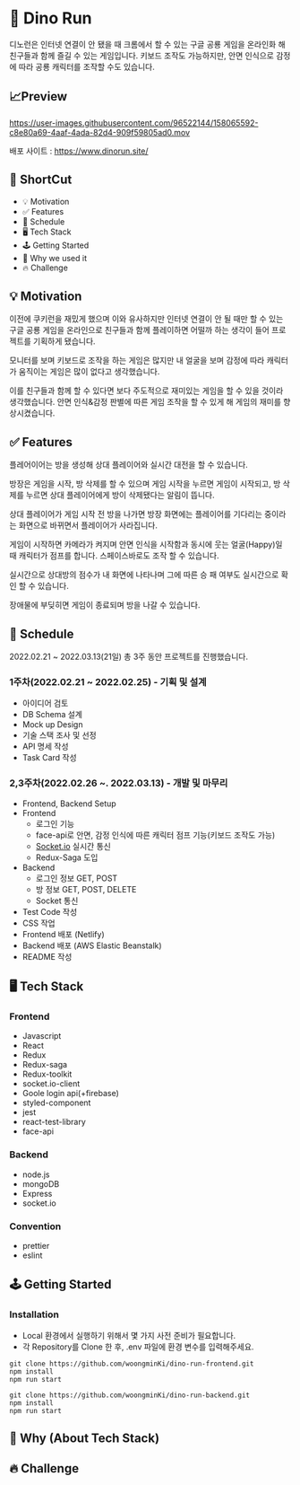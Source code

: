 # 🦖 Dino Run

디노런은 인터넷 연결이 안 됐을 때 크롬에서 할 수 있는 구글 공룡 게임을 온라인화 해 친구들과 함께 즐길 수 있는 게임입니다.
키보드 조작도 가능하지만, 안면 인식으로 감정에 따라 공룡 캐릭터를 조작할 수도 있습니다.

## 📈Preview

https://user-images.githubusercontent.com/96522144/158065592-c8e80a69-4aaf-4ada-82d4-909f59805ad0.mov

배포 사이트 : https://www.dinorun.site/

## 🚀 ShortCut

- 💡 Motivation
- ✅ Features
- 📅 Schedule
- 🖥 Tech Stack
- 🕹 Getting Started
- 🤔 Why we used it
- 🔥 Challenge

## 💡 Motivation

이전에 쿠키런을 재밌게 했으며 이와 유사하지만 인터넷 연결이 안 될 때만 할 수 있는 구글 공룡 게임을 온라인으로 친구들과 함께 플레이하면 어떨까 하는 생각이 들어 프로젝트를 기획하게 됐습니다.

모니터를 보며 키보드로 조작을 하는 게임은 많지만 내 얼굴을 보며 감정에 따라 캐릭터가 움직이는 게임은 많이 없다고 생각했습니다. 

이를 친구들과 함께 할 수 있다면 보다 주도적으로 재미있는 게임을 할 수 있을 것이라 생각했습니다. 안면 인식&감정 판별에 따른 게임 조작을 할 수 있게 해 게임의 재미를 향상시켰습니다.


## ✅ Features

플레어이어는 방을 생성해 상대 플레이어와 실시간 대전을 할 수 있습니다.

방장은 게임을 시작, 방 삭제를 할 수 있으며 게임 시작을 누르면 게임이 시작되고, 방 삭제를 누르면 상대 플레이어에게 방이 삭제됐다는 알림이 뜹니다.

상대 플레이어가 게임 시작 전 방을 나가면 방장 화면에는 플레이어를 기다리는 중이라는 화면으로 바뀌면서 플레이어가 사라집니다.

게임이 시작하면 카메라가 켜지며 안면 인식을 시작함과 동시에 웃는 얼굴(Happy)일 때 캐릭터가 점프를 합니다. 스페이스바로도 조작 할 수 있습니다.

실시간으로 상대방의 점수가 내 화면에 나타나며 그에 따른 승 패 여부도 실시간으로 확인 할 수 있습니다.

장애물에 부딪히면 게임이 종료되며 방을 나갈 수 있습니다.

## 📅 Schedule

2022.02.21 ~ 2022.03.13(21일)
총 3주 동안 프로젝트를 진행했습니다.

### 1주차(2022.02.21 ~ 2022.02.25) - 기획 및 설계

- 아이디어 검토
- DB Schema 설계
- Mock up Design
- 기술 스택 조사 및 선정
- API 명세 작성
- Task Card 작성

### 2,3주차(2022.02.26 ~. 2022.03.13) - 개발 및 마무리

- Frontend, Backend Setup
- Frontend
    - 로그인 기능
    - face-api로 안면, 감정 인식에 따른 캐릭터 점프 기능(키보드 조작도 가능)
    - [Socket.io](http://Socket.io) 실시간 통신
    - Redux-Saga 도입
- Backend
    - 로그인 정보 GET, POST
    - 방 정보 GET, POST, DELETE
    - Socket 통신
- Test Code 작성
- CSS 작업
- Frontend 배포 (Netlify)
- Backend 배포 (AWS Elastic Beanstalk)
- README 작성


## 🖥 Tech Stack

### Frontend
- Javascript
- React
- Redux
- Redux-saga
- Redux-toolkit
- socket.io-client
- Goole login api(+firebase)
- styled-component
- jest
- react-test-library
- face-api

### Backend
- node.js
- mongoDB
- Express
- socket.io

### Convention
- prettier
- eslint

## 🕹 Getting Started

### Installation

- Local 환경에서 실행하기 위해서 몇 가지 사전 준비가 필요합니다.
- 각 Repository를 Clone 한 후, .env 파일에 환경 변수를 입력해주세요.

```
git clone https://github.com/woongminKi/dino-run-frontend.git
npm install
npm run start
```

```
git clone https://github.com/woongminKi/dino-run-backend.git
npm install
npm run start
```


## 🤔 Why (About Tech Stack)



## 🔥 Challenge


